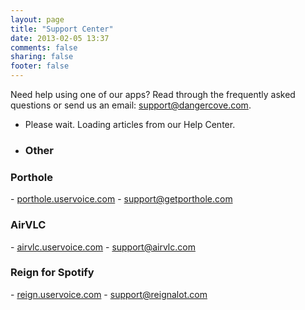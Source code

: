 ```yaml
---
layout: page
title: "Support Center"
date: 2013-02-05 13:37
comments: false
sharing: false
footer: false
---
```


Need help using one of our apps? Read through the frequently asked questions or send us an email: <a href="mailto:support@dangercove.com">support@dangercove.com</a>.

<ul class="uservoice">
  <li class="loading">Please wait. Loading articles from our Help Center.</li>
  <li class="topic_other">
    <h3>Other</h3>
    <ul class="other"></ul>
  </li>
</ul>

<h3>Porthole</h3>
- <a href="http://porthole.uservoice.com">porthole.uservoice.com</a>
- <a href="mailto:support@getporthole.com">support@getporthole.com</a>

<h3>AirVLC</h3>
- <a href="http://airvlc.uservoice.com">airvlc.uservoice.com</a>
- <a href="mailto:support@airvlc.com">support@airvlc.com</a>

<h3>Reign for Spotify</h3>
- <a href="http://reign.uservoice.com">reign.uservoice.com</a>
- <a href="mailto:support@reignalot.com">support@reignalot.com</a>

